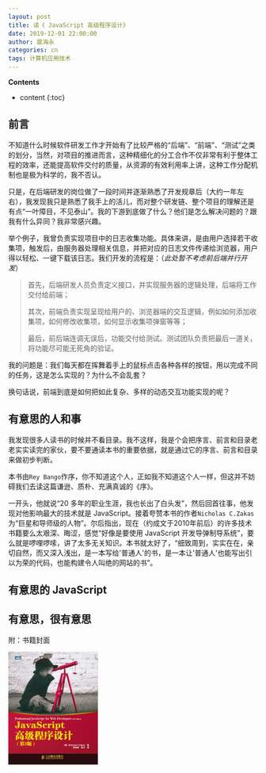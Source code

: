 ```yaml
---
layout: post
title: 读《 JavaScript 高级程序设计》
date: 2019-12-01 22:00:00
author: 扈海永
categories: cn
tags: 计算机应用技术
--- 
```


__Contents__

* content
{:toc}

## 前言

不知道什么时候软件研发工作才开始有了比较严格的“后端”、“前端”、“测试”之类的划分，当然，对项目的推进而言，这种精细化的分工合作不仅非常有利于整体工程的效率，还能提高软件交付的质量，从资源的有效利用率上讲，这种工作分配机制也是极为科学的，我不否认。

只是，在后端研发的岗位做了一段时间并逐渐熟悉了开发规章后（大约一年左右），我发现我只是熟悉了我手上的活儿，而对整个研发链、整个项目的理解还是有点“一叶障目，不见泰山”。我的下游到底做了什么？他们是怎么解决问题的？跟我有什么异同？我非常感兴趣。

举个例子，我曾负责实现项目中的日志收集功能。具体来讲，是由用户选择若干收集项，触发后，由服务器处理相关信息，并把对应的日志文件传递给浏览器，用户得以轻松、一键下载该日志。我们开发的流程是：（_此处暂不考虑前后端并行开发_）

> 首先，后端研发人员负责定义接口，并实现服务器的逻辑处理，后端将工作交付给前端；
>
> 其次，前端负责实现呈现给用户的、浏览器端的交互逻辑，例如如何添加收集项，如何修改收集项，如何显示收集项弹窗等等；
>
> 最后，前后端连调无误后，功能交付给测试。测试团队负责把最后一道关，将功能尽可能无死角的验证。

我的问题是：我们每天都在挥舞着手上的鼠标点击各种各样的按钮，用以完成不同的任务，这是怎么实现的？为什么不会乱套？

换句话说，前端到底是如何把如此复杂、多样的动态交互功能实现的呢？

## 有意思的人和事

我发现很多人读书的时候并不看目录。我不这样，我是个会把序言、前言和目录老老实实读完的家伙，要不要通读本书的重要依据，就是通过它的序言、前言和目录来做初步判断。

本书由`Rey Bango`作序，你不知道这个人，正如我不知道这个人一样，但这并不妨碍我们去读这篇谦逊、质朴、充满真诚的《序》。

一开头，他就说“20 多年的职业生涯，我也长出了白头发”，然后回首往事，他发现对他影响最大的技术就是 JavaScript。接着夸赞本书的作者`Nicholas C.Zakas`为“巨星和导师级的人物”。尔后指出，现在（约成文于2010年前后）的许多技术书籍要么太艰深、晦涩，感觉“好像是要使用 JavaScript 开发导弹制导系统”，要么就是啰哩啰嗦，讲了太多无关知识。本书就太好了，“细致周到，实实在在，亲切自然，而又深入浅出，是一本写给'普通人'的书，是一本让'普通人'也能写出引以为荣的代码，也能构建令人叫绝的网站的书”。



## 有意思的 JavaScript



## 有意思，很有意思

附：书籍封面

<p>
    <img src="/images/professional-js-for-web-devs.jpg" width="36%">
</p>